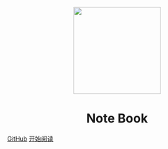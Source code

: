 <p align="center">
<img src="https://github.com/realv5/realv5.github.io/img/logo.png" width="200" height="200"/>
</p>
<h1 align="center">Note Book</h1>

[GitHub](https://github.com/realv5/realv5.github.io)
[开始阅读](docs/HTTP)


